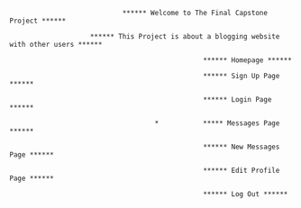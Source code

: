                                 ****** Welcome to The Final Capstone Project ******

                        ****** This Project is about a blogging website with other users ******

                                                    ****** Homepage ******

                                                    ****** Sign Up Page ******

                                                    ****** Login Page ******

                                        *           ***** Messages Page ******

                                                    ****** New Messages Page ******

                                                    ****** Edit Profile Page ******

                                                    ****** Log Out ******


